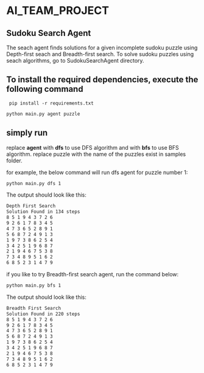 # AI_TEAM_PROJECT

## Sudoku Search Agent

The seach agent finds solutions for a given incomplete sudoku puzzle using Depth-first seach and Breadth-first search.
To solve sudoku puzzles using seach algorithms, go to SudokuSearchAgent directory.

## To install the required dependencies, execute the following command 

``` pip install -r requirements.txt```

```bash
python main.py agent puzzle
```

 ## simply run

replace **agent** with **dfs** to use DFS algorithm and with **bfs** to use BFS algorithm.
replace puzzle with the name of the puzzles exist in samples folder.

for example, the below command will run dfs agent for puzzle number 1:

```bash
python main.py dfs 1
```
The output should look like this:

```bash
Depth First Search
Solution Found in 134 steps
8 5 1 9 4 3 7 2 6 
9 2 6 1 7 8 3 4 5 
4 7 3 6 5 2 8 9 1 
5 6 8 7 2 4 9 1 3 
1 9 7 3 8 6 2 5 4 
3 4 2 5 1 9 6 8 7 
2 1 9 4 6 7 5 3 8 
7 3 4 8 9 5 1 6 2 
6 8 5 2 3 1 4 7 9 
```
if you like to try Breadth-first search agent, run the command below:
```bash
python main.py bfs 1
```
The output should look like this:

```bash
Breadth First Search
Solution Found in 220 steps
8 5 1 9 4 3 7 2 6 
9 2 6 1 7 8 3 4 5 
4 7 3 6 5 2 8 9 1 
5 6 8 7 2 4 9 1 3 
1 9 7 3 8 6 2 5 4 
3 4 2 5 1 9 6 8 7 
2 1 9 4 6 7 5 3 8 
7 3 4 8 9 5 1 6 2 
6 8 5 2 3 1 4 7 9 
```
